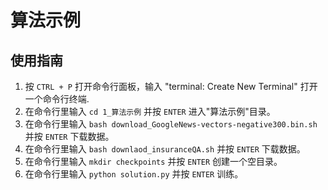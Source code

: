 # 算法示例

## 使用指南

1. 按 `CTRL + P` 打开命令行面板，输入 "terminal: Create New Terminal" 打开一个命令行终端.
2. 在命令行里输入 `cd 1_算法示例` 并按 `ENTER` 进入"算法示例"目录。
3. 在命令行里输入 `bash download_GoogleNews-vectors-negative300.bin.sh` 并按 `ENTER` 下载数据。
4. 在命令行里输入 `bash downlaod_insuranceQA.sh` 并按 `ENTER` 下载数据。
5. 在命令行里输入 `mkdir checkpoints` 并按 `ENTER` 创建一个空目录。
6. 在命令行里输入 `python solution.py` 并按 `ENTER` 训练。


